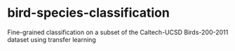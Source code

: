 # bird-species-classification
Fine-grained classification on a subset of the Caltech-UCSD Birds-200-2011 dataset using transfer learning
